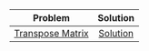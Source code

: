 
|Problem|Solution|
|:--:|:--:|
|[Transpose Matrix](https://leetcode.com/problems/transpose-matrix/)|[Solution](https://leetcode.com/problems/transpose-matrix/discuss/2103382/Clean-C%2B%2B-Solution-Easiest-to-understand-for-beginners)|

